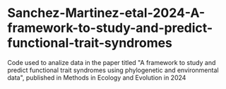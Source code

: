 # Sanchez-Martinez-etal-2024-A-framework-to-study-and-predict-functional-trait-syndromes
Code used to analize data in the paper titled "A framework to study and predict functional trait syndromes using phylogenetic and environmental data", published in Methods in Ecology and Evolution in 2024
